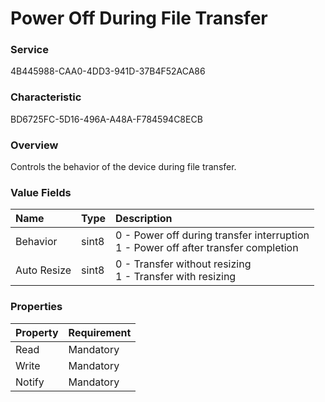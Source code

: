 # Power Off During File Transfer

### Service

4B445988-CAA0-4DD3-941D-37B4F52ACA86

### Characteristic

BD6725FC-5D16-496A-A48A-F784594C8ECB

### Overview

Controls the behavior of the device during file transfer.

### Value Fields

| Name | Type | Description |
|:--|:--|:--|
| Behavior | sint8 | 0 - Power off during transfer interruption<br>1 -  Power off after transfer completion |
| Auto Resize | sint8 | 0 - Transfer without resizing<br>1 - Transfer with resizing |

### Properties

| Property | Requirement |
|:--|:--|
| Read | Mandatory |
| Write | Mandatory |
| Notify | Mandatory |